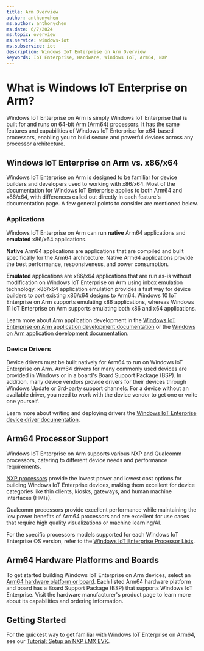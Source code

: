 ```yaml
---
title: Arm Overview
author: anthonychen
ms.author: anthonychen
ms.date: 6/7/2024
ms.topic: overview
ms.service: windows-iot
ms.subservice: iot
description: Windows IoT Enterprise on Arm Overview
keywords: IoT Enterprise, Hardware, Windows IoT, Arm64, NXP
---
```


# What is Windows IoT Enterprise on Arm?

Windows IoT Enterprise on Arm is simply Windows IoT Enterprise that is built for and runs on 64-bit Arm (Arm64) processors. It has the same features and capabilities of Windows IoT Enterprise for x64-based processors, enabling you to build secure and powerful devices across any processor architecture.

## Windows IoT Enterprise on Arm vs. x86/x64

Windows IoT Enterprise on Arm is designed to be familiar for device builders and developers used to working with x86/x64. Most of the documentation for Windows IoT Enterprise applies to both Arm64 and x86/x64, with differences called out directly in each feature's documentation page. A few general points to consider are mentioned below. 

### Applications

Windows IoT Enterprise on Arm can run **native** Arm64 applications and **emulated** x86/x64 applications.

**Native** Arm64 applications are applications that are compiled and built specifically for the Arm64 architecture. Native Arm64 applications provide the best performance, responsiveness, and power consumption.

**Emulated** applications are x86/x64 applications that are run as-is without modification on Windows IoT Enterprise on Arm using inbox emulation technology. x86/x64 application emulation provides a fast way for device builders to port existing x86/x64 designs to Arm64. Windows 10 IoT Enterprise on Arm supports emulating x86 applications, whereas Windows 11 IoT Enterprise on Arm supports emulating both x86 and x64 applications.

Learn more about Arm application development in the [Windows IoT Enterprise on Arm application development documentation](../Development/App_dev.md) or the [Windows on Arm application development documentation](/windows/arm/overview). 

### Device Drivers

Device drivers must be built natively for Arm64 to run on Windows IoT Enterprise on Arm. Arm64 drivers for many commonly used devices are provided in Windows or in a board's Board Support Package (BSP). In addition, many device vendors provide drivers for their devices through Windows Update or 3rd-party support channels. For a device without an available driver, you need to work with the device vendor to get one or write one yourself. 

Learn more about writing and deploying drivers the [Windows IoT Enterprise device driver documentation](../OS-Features/Device-Drivers.md).

## Arm64 Processor Support

Windows IoT Enterprise on Arm supports various NXP and Qualcomm processors, catering to different device needs and performance requirements. 

[NXP processors](./NXP.md) provide the lowest power and lowest cost options for building Windows IoT Enterprise devices, making them excellent for device categories like thin clients, kiosks, gateways, and human machine interfaces (HMIs).

Qualcomm processors provide excellent performance while maintaining the low power benefits of Arm64 processors and are excellent for use cases that require high quality visualizations or machine learning/AI.

For the specific processors models supported for each Windows IoT Enterprise OS version, refer to the [Windows IoT Enterprise Processor Lists](../Hardware/Processor_Requirements.md#windows-iot-enterprise-processor-lists).

## Arm64 Hardware Platforms and Boards

To get started building Windows IoT Enterprise on Arm devices, select an [Arm64 hardware platform or board](/iot-enterprise/Hardware/Platforms_and_Boards.md). Each listed Arm64 hardware platform and board has a Board Support Package (BSP) that supports Windows IoT Enterprise. Visit the hardware manufacturer's product page to learn more about its capabilities and ordering information.

## Getting Started

For the quickest way to get familiar with Windows IoT Enterprise on Arm64, see our [Tutorial: Setup an NXP i.MX EVK](../Tutorials/Win10-NXP-iMX.md).